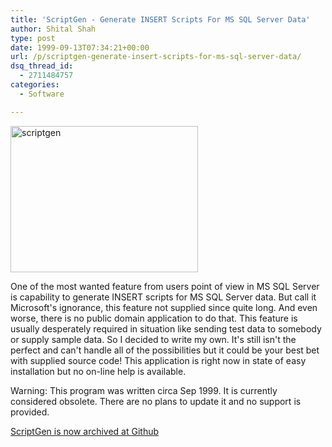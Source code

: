 ```yaml
---
title: 'ScriptGen - Generate INSERT Scripts For MS SQL Server Data'
author: Shital Shah
type: post
date: 1999-09-13T07:34:21+00:00
url: /p/scriptgen-generate-insert-scripts-for-ms-sql-server-data/
dsq_thread_id:
  - 2711484757
categories:
  - Software

---
```

[<img src="/images/posts/2004/12/scriptgen-300x234.jpg" alt="scriptgen" width="300" height="234" class="alignleft size-medium wp-image-901" srcset="http://shitalshah.com/ShitalShahWP/wp-content/uploads/2004/12/scriptgen-300x234.jpg 300w, http://shitalshah.com/ShitalShahWP/wp-content/uploads/2004/12/scriptgen.jpg 594w" sizes="(max-width: 300px) 100vw, 300px" />][1]
  
One of the most wanted feature from users point of view in MS SQL Server is capability to generate INSERT scripts for MS SQL Server data. But call it Microsoft's ignorance, this feature not supplied since quite long. And even worse, there is no public domain application to do that. This feature is usually desperately required in situation like sending test data to somebody or supply sample data. So I decided to write my own. It's still isn't the perfect and can't handle all of the possibilities but it could be your best bet with supplied source code! This application is right now in state of easy installation but no on-line help is available. 

<p class="obsolete">
  Warning: This program was written circa Sep 1999. It is currently considered obsolete. There are no plans to update it and no support is provided.
</p>

[ScriptGen is now archived at Github][2]

<div class="github-widget" data-repo="sytelus/ScriptGen">
</div>

 [1]: /images/posts/2004/12/scriptgen.jpg
 [2]: https://github.com/sytelus/ScriptGen